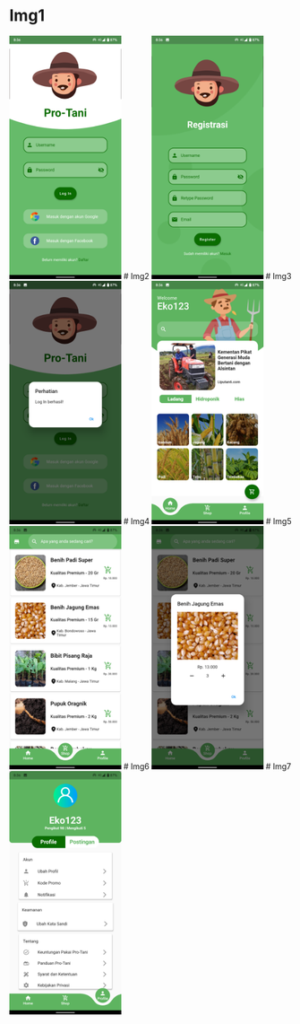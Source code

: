# Img1
<img src="https://github.com/Yoga3911/pro_tani/blob/main/Pro%20-%20Tani/Screenshot_20210815-083614.png" width="200">
# Img2
<img src="https://github.com/Yoga3911/pro_tani/blob/main/Pro%20-%20Tani/Screenshot_20210815-083618.png" width="200">
# Img3
<img src="https://github.com/Yoga3911/pro_tani/blob/main/Pro%20-%20Tani/Screenshot_20210815-083622.png" width="200">
# Img4
<img src="https://github.com/Yoga3911/pro_tani/blob/main/Pro%20-%20Tani/Screenshot_20210815-083625.png" width="200">
# Img5
<img src="https://github.com/Yoga3911/pro_tani/blob/main/Pro%20-%20Tani/Screenshot_20210815-083627.png" width="200">
# Img6
<img src="https://github.com/Yoga3911/pro_tani/blob/main/Pro%20-%20Tani/Screenshot_20210815-083630.png" width="200">
# Img7
<img src="https://github.com/Yoga3911/pro_tani/blob/main/Pro%20-%20Tani/Screenshot_20210815-083633.png" width="200">
